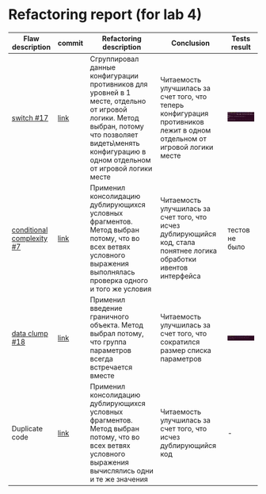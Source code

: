 # Refactoring report (for lab 4)


Flaw description | commit| Refactoring description | Conclusion | Tests result
--- | --- | --- | --- | ---
[switch #17][i17] | [link][c27] |Сгруппировал данные конфигурации противников для уровней в 1 месте, отдельно от игровой логики. Метод выбран, потому что позволяет видеть\менять конфигурацию в одном отдельном от игровой логики месте| Читаемость улучшилась за счет того, что теперь конфигурация противников лежит в одном отдельном от игровой логики месте | ![tests results](tests_run_results.png)
[conditional complexity #7][i7] | [link][c7] | Применил консолидацию дублирующихся условных фрагментов. Метод выбран потому, что во всех ветвях условного выражения выполнялась проверка одного и того же условия | Читаемость улучшилась за счет того, что исчез дублирующийся код, стала понятнее логика обработки ивентов интерфейса | тестов не было
[data clump #18][i18]| [link][c18] | Применил введение граничного объекта. Метод выбрал потому, что группа параметров всегда встречается вместе | Читаемость улучшилась за счет того, что сократился размер списка параметров |  ![tests results](test_interface.png)
Duplicate code | [link][cm1] | Применил консолидацию дублирующихся условных фрагментов. Метод выбран потому, что во всех ветвях условного выражения вычислялись одни и те же значения | Читаемость улучшилась за счет того, что исчез дублирующийся код | -

[i1]: https://github.com/merry-cooperation/refactorMeowHero/issues/1
[i7]: https://github.com/merry-cooperation/refactorMeowHero/issues/7
[i17]: https://github.com/merry-cooperation/refactorMeowHero/issues/17
[i18]: https://github.com/merry-cooperation/refactorMeowHero/issues/18
[i23]: https://github.com/merry-cooperation/refactorMeowHero/issues/23
[i27]: https://github.com/merry-cooperation/refactorMeowHero/issues/27
[i28]: https://github.com/merry-cooperation/refactorMeowHero/issues/28
[i39]: https://github.com/merry-cooperation/refactorMeowHero/issues/39
[i45]: https://github.com/merry-cooperation/refactorMeowHero/issues/45

[c7]: https://github.com/merry-cooperation/refactorMeowHero/commit/451399c4a1daa63dc72064e5775724152697fe88
[c18]: https://github.com/merry-cooperation/refactorMeowHero/commit/26848c627ec6724e75f0b7af7583e1e52dc5ed4c
[c27]: https://github.com/merry-cooperation/refactorMeowHero/commit/61421d9f0f3a2aadefb6217da4809dee5cfee87e

[cm1]: https://github.com/merry-cooperation/refactorMeowHero/commit/74e5dbfc48e1fa73d8adfee2cee7480532300f06